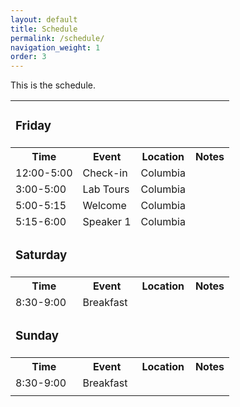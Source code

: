 ```yaml
---
layout: default
title: Schedule
permalink: /schedule/
navigation_weight: 1
order: 3
---
```


This is the schedule.

<div class="table-responsive">
<table class="table table-hover">
<tr><td colspan="4"><h3>Friday</h3></td></tr>
<tr><th>Time</th><th>Event</th><th>Location</th><th>Notes</th></tr>
<tr><td>12:00-5:00</td><td>Check-in</td><td>Columbia</td><td></td></tr>
<tr><td>3:00-5:00</td><td>Lab Tours</td><td>Columbia</td><td></td></tr>
<tr><td>5:00-5:15</td><td>Welcome</td><td>Columbia</td><td></td></tr>
<tr><td>5:15-6:00</td><td>Speaker 1</td><td>Columbia</td><td></td></tr>

<tr><td colspan="4"><h3>Saturday</h3></td></tr>
<tr><th>Time</th><th>Event</th><th>Location</th><th>Notes</th></tr>
<tr><td>8:30-9:00</td><td>Breakfast</td><td></td><td></td></tr>

<tr><td colspan="4"><h3>Sunday</h3></td></tr>
<tr><th>Time</th><th>Event</th><th>Location</th><th>Notes</th></tr>
<tr><td>8:30-9:00</td><td>Breakfast</td><td></td><td></td></tr>
<tr><td></td><td></td><td></td><td></td></tr>
</table>
</div>

